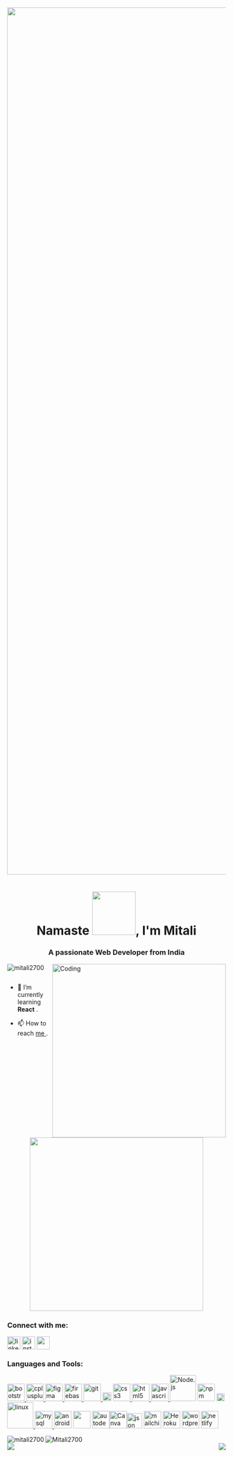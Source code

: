 <h1 align="center">
<img width=2000 src= "https://thumbs.dreamstime.com/b/web-development-concept-person-using-laptop-computer-web-development-concept-person-using-laptop-computer-173653541.jpg">
</h1> 
<h1 align="center">Namaste <img src="https://user-images.githubusercontent.com/78539161/204729399-673f4abd-f87f-4217-b925-acc8cc1dda47.gif" width="100">, I'm Mitali</h1>
<h3 align="center">A passionate Web Developer from India</h3>
<img align="right" alt="Coding" width="400" src="https://res.cloudinary.com/practicaldev/image/fetch/s--2bZIjPGC -/c_limit%2Cf_auto%2Cfl_progressive%2Cq_66%2Cw_880/https://dev-to-uploads.s3.amazonaws.com/i/d4tvukbt5mra37cvwklk.gif">

<p align="left"> <img src="https://komarev.com/ghpvc/?username=mitali2700&label=Profile%20views&color=0e75b6&style=flat" alt="mitali2700" /> </p>

<p align="left"> <a href="https://twitter.com/" target="blank"><img src="https://img.shields.io/twitter/follow/?logo=twitter&style=for-the-badge" alt="" /></a> </p>

- 🌱 I’m currently learning **React** .

- 📫 How to reach <a href="mitalicwa@gmail.com"> me </a>.

<p align="center"><img src="https://user-images.githubusercontent.com/78539161/205105148-1114dedb-3a54-45e4-b36a-758d6d4a85b5.gif" width="400"></p>



<h3 align="left">Connect with me:</h3>
<p align="left">
<a href="https://www.linkedin.com/in/mitali-gupta-506a69208/" target="blank"><img align="center" src="https://user-images.githubusercontent.com/78539161/205430215-c332fb17-1392-41a2-8b73-b32f1ae20acc.png" alt="linkedin" height="30" width="30" /></a>  <a href="https://instagram.com/mitalii27" target="blank"><img align="center" src="https://user-images.githubusercontent.com/78539161/205430294-f935c53a-f023-42eb-9814-c3da4dcda038.jpeg" alt="insta" height="30" width="30" /></a>  <a href="https://replit.com/@MITALIGUPTA" target="blank"><img align= "center" src="https://user-images.githubusercontent.com/78539161/181254713-cd647b34-ecdc-45c9-81d5-05803a562e11.png"  height="30" width="30" /></a>
</p>


<h3 align="left">Languages and Tools:</h3>
<p align="left"> <a href="https://getbootstrap.com" target="_blank" rel="noreferrer"> <img src="https://user-images.githubusercontent.com/78539161/205430417-53ce1026-6dee-4cf0-9c2d-36c66d55fc3a.png" alt="bootstrap" width="40" height="40"/> </a> <a href="https://www.w3schools.com/cpp/" target="_blank" rel="noreferrer"> <img src="https://user-images.githubusercontent.com/78539161/205430486-57d6bb88-8a1f-4c87-af51-bfe6fa67f8f2.png" alt="cplusplus" width="40" height="40"/> </a>  <a href="https://www.figma.com/" target="_blank" rel="noreferrer"> <img src="https://www.vectorlogo.zone/logos/figma/figma-icon.svg" alt="figma" width="40" height="40"/> </a> <a href="https://firebase.google.com/" target="_blank" rel="noreferrer"> <img src="https://www.vectorlogo.zone/logos/firebase/firebase-icon.svg" alt="firebase" width="40" height="40"/> </a> <a href="https://git-scm.com/" target="_blank" rel="noreferrer"> <img src="https://www.vectorlogo.zone/logos/git-scm/git-scm-icon.svg" alt="git" width="40" height="40"/> </a> 
  <a href="https://jquery.com/" target="_blank" rel="noreferrer"><img src="https://user-images.githubusercontent.com/78539161/179682340-fcb86e2b-bdbe-4c52-a827-a12e669a58a3.png" alt="jQuery" width="20" height="20"></a> 
<a href="https://www.w3schools.com/css/" target="_blank" rel="noreferrer"> <img src="https://user-images.githubusercontent.com/78539161/205430554-8690335c-4ea8-46b8-b595-adc9d9cca5be.png" alt="css3" width="40" height="40"/> </a>
<a href="https://www.w3.org/html/" target="_blank" rel="noreferrer"> <img src="https://user-images.githubusercontent.com/78539161/205430590-e11ec120-e466-4ae4-9466-54c0b461c4ea.png" alt="html5" width="40" height="40"/> </a> <a href="https://developer.mozilla.org/en-US/docs/Web/JavaScript" target="_blank" rel="noreferrer"> <img src="https://user-images.githubusercontent.com/78539161/205430648-0559041d-cdfc-4448-b378-9d41661a300c.png" alt="javascript" width="40" height="40"/> </a>
<a href="https://nodejs.org/api/" target="_blank" rel="noreferrer"><img src="https://upload.wikimedia.org/wikipedia/commons/thumb/d/d9/Node.js_logo.svg/128px-Node.js_logo.svg.png" alt="Node.js" width="60"></a>
<a href="https://www.npmjs.com/" target="_blank" rel="noreferrer"><img src="https://user-images.githubusercontent.com/78539161/180617223-47849d60-5538-43b7-8474-77d9db58728b.png" alt="npm" width="40"></a>
<a href="https://expressjs.com/" target="_blank" rel="noreferrer"><img src="https://user-images.githubusercontent.com/78539161/180755429-687cd845-0559-4140-9069-4a453ac307b7.png" alt="Express.js" height="18"></a> <a href="https://www.linux.org/" target="_blank" rel="noreferrer"> <img src="https://user-images.githubusercontent.com/78539161/205430727-1dbf42e5-62b2-4de2-a3bd-b15f0c93fcec.png" alt="linux" width="60" /> </a> 
  <a href="https://www.mysql.com/" target="_blank" rel="noreferrer"> <img src="https://user-images.githubusercontent.com/78539161/205430815-f86adda5-7181-4298-a625-05d187750326.png" alt="mysql" width="40" height="40"/> </a>
<a href="https://developer.android.com/docs" target="_blank" rel="noreferrer"><img src="https://user-images.githubusercontent.com/78539161/205430813-26e9e699-5702-41c6-a59e-d9cb5a47a593.png" alt="android" width="40" height="40" style="max-width: 100%;"></a>
<a href="https://hyper.is/" target="_blank" rel="noreferrer"><img src="https://user-images.githubusercontent.com/78539161/180262577-2538fca2-5701-4db4-a2fd-0871adc4af84.svg" width="40" height="40"></a>
<a href="https://www.autodesk.com/products/fusion-360/overview" target="_blank" rel="noreferrer"><img src="https://user-images.githubusercontent.com/78539161/179355291-0f7b3dae-ad47-4186-8371-f33ccdd192ff.svg" alt="autodesk-fusion360" width="40" height="40"></a><a href="https://www.canva.com/" target="_blank" rel="noreferrer"><img src="https://user-images.githubusercontent.com/78539161/179355900-a860afe3-ba63-4256-a7b4-760c0f416a7c.png" alt="Canva" width="40" height="40"></a><a><img src="https://user-images.githubusercontent.com/78539161/181601993-fd3ccb96-efe3-442b-94f4-49a72e37c521.png" alt="json" width="35"></a> <a href= "https://mailchimp.com/" target="_blank" rel="noreferrer"><img src="https://user-images.githubusercontent.com/78539161/184526403-99aff1c2-b247-48c7-812e-285d012aa03a.png" alt="mailchimp" height="40"></a>
  <a href="https://www.heroku.com/" target="_blank" rel="noreferrer"><img src="https://user-images.githubusercontent.com/78539161/184587332-c207b71c-0acc-4455-995d-3d9e34e2187f.png" alt="Heroku" width="40" height="40"></a>
<a href="https://wordpress.org/" target="_blank" rel="noreferrer"><img src="https://user-images.githubusercontent.com/78539161/191458785-b3f513f0-89b0-4951-8c06-5ebd8a16e67d.png" alt="wordpress.org" width="40" ></a>
<a href="https://www.netlify.com/" target="_blank" rel="noreferrer"><img src="https://user-images.githubusercontent.com/78539161/204562269-ab9315c1-fbc7-467c-a41a-bfc05f23f244.jpeg" alt="netlify" width="40" ></a>

</p>




<img align="left" src="https://github-readme-stats.vercel.app/api/top-langs?username=mitali2700&show_icons=true&locale=en&layout=compact&theme=gruvbox" alt="mitali2700" /> <img align="center" src="https://github-readme-stats.vercel.app/api?username=mitali2700&show_icons=true&locale=en&repo=github-readme-stats&cache_seconds=86400&theme=gruvbox" alt="Mitali2700" /><br> 
<img src="https://github-readme-streak-stats.herokuapp.com?user=mitali2700&theme=gruvbox"> <img src="https://user-images.githubusercontent.com/78539161/205430997-36548f42-eae7-448b-973e-2c0256f98cb2.gif" align="right">
